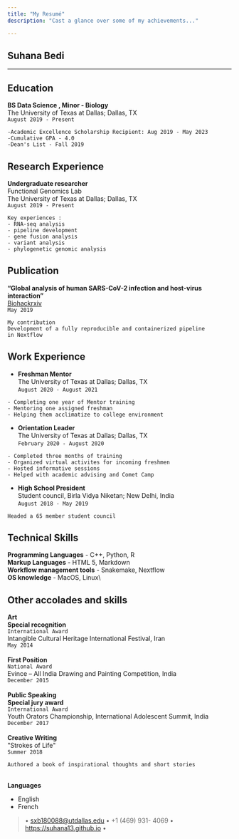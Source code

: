 ```yaml
---
title: "My Resumé"
description: "Cast a glance over some of my achievements..."

---
```



Suhana Bedi
----------
----------
Education
----------

**BS Data Science , Minor - Biology**\
The University of Texas at Dallas; Dallas, TX\
`August 2019 - Present`

```
-Academic Excellence Scholarship Recipient: Aug 2019 - May 2023
-Cumulative GPA - 4.0
-Dean's List - Fall 2019
```

Research Experience
----------
**Undergraduate researcher**\
Functional Genomics Lab\
The University of Texas at Dallas; Dallas, TX\
`August 2019 - Present`

```
Key experiences : 
- RNA-seq analysis 
- pipeline development
- gene fusion analysis
- variant analysis
- phylogenetic genomic analysis 
```

Publication
-----------
**“Global analysis of human SARS-CoV-2 infection and host-virus interaction”** \
[Biohackrxiv](https://biohackrxiv.org/b4zkp/)\
`May 2019`
```
My contribution 
Development of a fully reproducible and containerized pipeline 
in Nextflow
```

Work Experience
-------------
- **Freshman Mentor**\
The University of Texas at Dallas; Dallas, TX\
`August 2020 - August 2021`
```
- Completing one year of Mentor training
- Mentoring one assigned freshman 
- Helping them acclimatize to college environment
```

- **Orientation Leader**\
The University of Texas at Dallas; Dallas, TX\
`February 2020 - August 2020`
```
- Completed three months of training
- Organized virtual activites for incoming freshmen
- Hosted informative sessions 
- Helped with academic advising and Comet Camp
```

- **High School President** \
 Student council, Birla Vidya Niketan; New Delhi, India\
 `August 2018 - May 2019`

```
Headed a 65 member student council
```

Technical Skills
------------

**Programming Languages** - C++, Python, R\
**Markup Languages** - HTML 5, Markdown\
**Workflow management tools** - Snakemake, Nextflow\
**OS knowledge** - MacOS, Linux\


Other accolades and skills
-----------
**Art**\
**Special recognition**\
`International Award`\
Intangible Cultural Heritage International Festival, Iran\
`May 2014`\
\
**First Position**\
`National Award`\
Evince – All India Drawing and Painting Competition, India\
`December 2015`\
\
**Public Speaking**\
**Special jury award**\
`International Award`\
Youth Orators Championship, International Adolescent Summit, India\
`December 2017`\
\
**Creative Writing**\
"Strokes of Life"\
`Summer 2018`
```
Authored a book of inspirational thoughts and short stories
```
\
**Languages**
- English
- French

> • <sxb180088@utdallas.edu> • +1 (469) 931- 4069 • <https://suhana13.github.io> •

